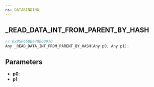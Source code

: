 ```yaml
---
ns: DATABINDING
---
```

## _READ_DATA_INT_FROM_PARENT_BY_HASH

```c
// 0xB5F668B648EC0970
Any _READ_DATA_INT_FROM_PARENT_BY_HASH(Any p0, Any p1);
```

## Parameters
* **p0**:
* **p1**:
